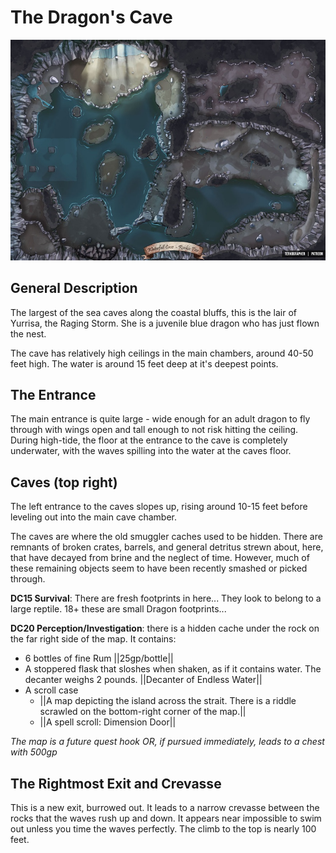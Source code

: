 # The Dragon's Cave

![](../maps/dragonCave.png)

## General Description
The largest of the sea caves along the coastal bluffs, this is the lair of Yurrisa, the Raging Storm. She is a juvenile blue dragon who has just flown the nest.

The cave has relatively high ceilings in the main chambers, around 40-50 feet high. The water is around 15 feet deep at it's deepest points.

## The Entrance
The main entrance is quite large - wide enough for an adult dragon to fly through with wings open and tall enough to not risk hitting the ceiling. During high-tide, the floor at the entrance to the cave is completely underwater, with the waves spilling into the water at the caves floor.

## Caves (top right)
The left entrance to the caves slopes up, rising around 10-15 feet before leveling out into the main cave chamber.

The caves are where the old smuggler caches used to be hidden. There are remnants of broken crates, barrels, and general detritus strewn about, here, that have decayed from brine and the neglect of time. However, much of these remaining objects seem to have been recently smashed or picked through.

**DC15 Survival**: There are fresh footprints in here... They look to belong to a large reptile. 18+ these are small Dragon footprints...

**DC20 Perception/Investigation**: there is a hidden cache under the rock on the far right side of the map. It contains:

- 6 bottles of fine Rum ||25gp/bottle||
- A stoppered flask that sloshes when shaken, as if it contains water. The decanter weighs 2 pounds. ||Decanter of Endless Water||
- A scroll case
  - ||A map depicting the island across the strait. There is a riddle scrawled on the bottom-right corner of the map.||
  - ||A spell scroll: Dimension Door||

*The map is a future quest hook OR, if pursued immediately, leads to a chest with 500gp*

## The Rightmost Exit and Crevasse
This is a new exit, burrowed out. It leads to a narrow crevasse between the rocks that the waves rush up and down. It appears near impossible to swim out unless you time the waves perfectly. The climb to the top is nearly 100 feet.